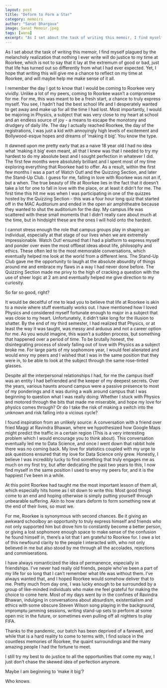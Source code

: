 ```yaml
---
layout: post
title: "Deform to Form a Star"
category: memoirs
author: "Sanat Bhargava"
image: Sanat Memoir.jpeg
tags: [wona]
excerpt: "As I set about the task of writing this memoir, I find myself plagued by the melancholy realization that nothing I ever write will do justice to my time at Roorkee"
---
```

As I set about the task of writing this memoir, I find myself plagued by the melancholy realization that nothing I ever write will do justice to my time at Roorkee, which is not to say that it lay at the extremum of good or bad, just that life has turned out so differently from what I had ever expected. Yet, I hope that writing this will give me a chance to reflect on my time at Roorkee, and will maybe help me make sense of it all.

I remember the day I got to know that I would be coming to Roorkee very vividly. Unlike a lot of my peers, coming to Roorkee wasn’t a compromise for me. For me, this was meant to be a fresh start, a chance to truly express myself. You see, I hadn’t had the best school life and I desperately wanted to get away and make up for all the time I had lost. Most importantly, I would be majoring in Physics, a subject that was very close to my heart at school and an endless source of joy - a means to escape the monotony and drudgery of daily life. The day I actually reached Roorkee, the day of the registrations, I was just a kid with annoyingly high levels of excitement and Bollywood-esque hopes and dreams of ‘making it big’. You know the type.

It dawned upon me pretty early that as a naive 18 year old I had no idea what ‘making it big’ even meant, all that I knew was that I needed to try my hardest to do my absolute best and I sought  perfection in  whatever I did. The first few months were absolutely brilliant and I spent most of my time exploring everything that Roorkee had to offer. As a result, within the first few months I was a part of Watch Out! and the Quizzing Section, and later the Stand-Up Club. I guess for me, falling in love with Roorkee was not an if, but a when. The true beauty of life at Roorkee lies in the fact that it doesn’t take a lot for one to fall in love with the place, or at least it didn’t for me. The first time this hit me was when I was participating in one of the quizzes hosted by the Quizzing Section - this was a four hour long quiz that started off in the MAC Auditorium and ended in the open air amphitheatre because they wanted to shut the auditorium for the day. My campus life was scattered with these small moments that I didn’t really care about much at the time, but in hindsight these are the ones I will hold onto the hardest.

I cannot stress enough the role that campus groups play in shaping an individual, especially at that stage of our lives when we are extremely impressionable. Watch Out! ensured that I had a platform to express myself and ponder over even the most offbeat ideas about life, philosophy and ethics. These often led to the most memorable conversations, which eventually helped me look at the world from a different lens. The Stand-Up Club gave me the opportunity to laugh at the absolute absurdity of things around me and embrace my flaws in a way I had never done before. The Quizzing Section made me privy to the high of cracking a question with the use of sheer logic at 2 am and eventually helped me give direction to my curiosity.

So far so good, right?

It would be deceitful of me to lead you to believe that life at Roorkee is akin to a movie where stuff eventually works out. I have mentioned how I loved Physics and considered myself fortunate enough to major in a subject that was close to my heart. Unfortunately, it didn’t take long for the illusion to shatter. By the end of my third semester, I had realized that Physics, or at least the way it was taught, was messy and arduous and not a career option for me. As you would imagine, this wasn’t a sudden process, but something that happened over a period of time. To be brutally honest, the disintegrating process of slowly falling out of love with Physics as a subject broke me. For large parts of my sophomore year, I would feel alienated and would envy my peers and I wished that I was in the same position that they were in, to be able to look at the subject through the same rose-tinted glasses. 

Despite all the interpersonal relationships I had, for me the campus itself was an entity I had befriended and the keeper of my deepest secrets. Over the years, various haunts around campus were a passive presence to most of my ponderings and it was during a walk around campus that I was beginning to question what I was really doing: Whether I stuck with Physics and motored through the bits that made me miserable, and hope my love for physics comes through? Or do I take the risk of making a switch into the unknown and risk falling into a vicious cycle? 

I found inspiration from an unlikely source: A conversation with a friend over fried Maggi at Ravindra Bhawan, where we hypothesized how Google Maps might predict the traffic in a certain region (This is a very interesting problem which I would encourage you to think about). This conversation eventually led me to Data Science, and once I went down that rabbit hole there was no coming back. My love for statistics coupled with my urge to ask questions ensured that my love for Data Science only grew. Honestly, I believe I was incredibly lucky to find something that truly engages me as much on my first try, but after dedicating the past two years to this, I now find myself in the same position I used to envy my peers for, and it is the happiest I’ve been in a while. 

At this point Roorkee had taught me the most important lesson of them all, which especially hits home as I sit down to write this: Most good things come to an end and hoping otherwise is simply putting yourself through unbearable suffering. Akin to how stars deform to form something new at the end of their lives, so must we.


For me, Roorkee is synonymous with second chances. Be it giving an awkward schoolboy an opportunity to truly express himself and friends who not only supported him but drove him to constantly become a better person, or giving a lost sophomore enough space to make sense of the confusion he found himself in, there’s a lot that I am grateful to Roorkee for. I owe a lot of this newfound clarity to the people I interacted with, who not only believed in me but also stood by me through all the accolades, rejections and commiserations.

I have always romanticized the idea of permanence, especially in friendships. I’ve never had really old friends, people who’ve been a part of my life for so long that I can’t remember what life was without them. I’ve always wanted that, and I hoped Roorkee would somehow deliver that to me. Pretty much from day one, I was lucky enough to be surrounded by a group of like-minded individuals who make me feel grateful for making the choice to come here. Most of my days went by in the confines of Ravindra Bhawan, indulging in conversations about absurdism, existentialism and ethics with some obscure Steven Wilson song playing in the background, impromptu jamming sessions, writing stand-up sets to perform at some open mic in the future, or sometimes even pulling off all nighters to play FIFA.  

Thanks to the pandemic, our batch has been deprived of a farewell, and while that is a hard reality to come to terms with, I find solace in the countless memories of Roorkee, the quaint surroundings and the many amazing people I had the fortune to meet.

I still try my best to do justice to all the opportunities that come my way, I just don’t chase the skewed idea of perfection anymore. 

Maybe I am beginning to ‘make it big’? 

Who knows.
